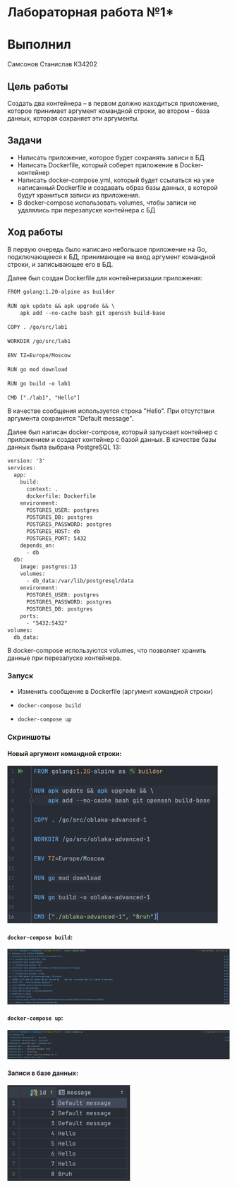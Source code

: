 # Лабораторная работа №1*

# Выполнил
Самсонов Станислав
К34202

## Цель работы

Создать два контейнера – в первом должно находиться приложение, которое принимает аргумент командной строки, во втором –
база данных, которая сохраняет эти аргументы.

## Задачи

* Написать приложение, которое будет сохранять записи в БД
* Написать Dockerfile, который соберет приложение в Docker-контейнер
* Написать docker-compose.yml, который будет ссылаться на уже написанный Dockerfile и создавать образ базы данных, в
  которой будут храниться записи из приложения.
* В docker-compose использовать volumes, чтобы записи не удалялись при перезапуске контейнера с БД

## Ход работы

В первую очередь было написано небольшое приложение на Go, подключающееся к БД, принимающее на вход аргумент командной
строки, и записывающее его в БД.

Далее был создан Dockerfile для контейнеризации приложения:

```
FROM golang:1.20-alpine as builder

RUN apk update && apk upgrade && \
    apk add --no-cache bash git openssh build-base

COPY . /go/src/lab1

WORKDIR /go/src/lab1

ENV TZ=Europe/Moscow

RUN go mod download

RUN go build -o lab1

CMD ["./lab1", "Hello"]
```

В качестве сообщения используется строка "Hello". При отсутствии аргумента сохранится "Default message".

Далее был написан docker-compose, который запускает контейнер с приложением и создает контейнер с базой данных. В
качестве базы данных была выбрана PostgreSQL 13:

```
version: '3'
services:
  app:
    build:
      context: .
      dockerfile: Dockerfile
    environment:
      POSTGRES_USER: postgres
      POSTGRES_DB: postgres
      POSTGRES_PASSWORD: postgres
      POSTGRES_HOST: db
      POSTGRES_PORT: 5432
    depends_on:
      - db
  db:
    image: postgres:13
    volumes:
      - db_data:/var/lib/postgresql/data
    environment:
      POSTGRES_USER: postgres
      POSTGRES_PASSWORD: postgres
      POSTGRES_DB: postgres
    ports:
      - "5432:5432"
volumes:
  db_data:
```

В docker-compose используются volumes, что позволяет хранить данные при перезапуске контейнера.

### Запуск

* Изменить сообщение в Dockerfile (аргумент командной строки)

* `docker-compose build`

* `docker-compose up`

### Скриншоты

#### Новый аргумент командной строки:

![1](https://github.com/Slabhide/itmo-cloud-systems/blob/main/lab1_*/images/1.png)

#### `docker-compose build`:

![2](https://github.com/Slabhide/itmo-cloud-systems/blob/main/lab1_*/images/2.png)

#### `docker-compose up`:

![3](https://github.com/Slabhide/itmo-cloud-systems/blob/main/lab1_*/images/3.png)

#### Записи в базе данных:

![4](https://github.com/Slabhide/itmo-cloud-systems/blob/main/lab1_*/images/4.png)
